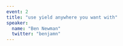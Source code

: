```yaml
---
event: 2
title: "use yield anywhere you want with"
speaker:
  name: "Ben Newman"
  twitter: "benjamn"
---
```

